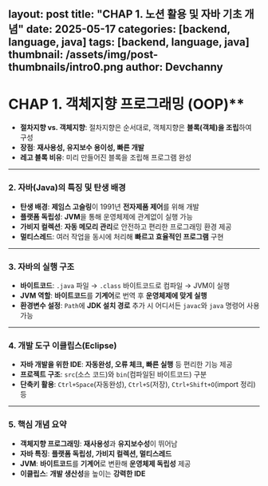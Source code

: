 
layout: post
title: "CHAP 1. 노션 활용 및 자바 기초 개념"
date: 2025-05-17
categories: [backend, language, java]
tags: [backend, language, java]
thumbnail: /assets/img/post-thumbnails/intro0.png
author: Devchanny
---

# CHAP 1. 객체지향 프로그래밍 (OOP)**

- **절차지향 vs. 객체지향**: 절차지향은 순서대로, 객체지향은 **블록(객체)을 조립**하여 구성
- **장점**: **재사용성, 유지보수 용이성, 빠른 개발**
- **레고 블록 비유**: 미리 만들어진 블록을 조립해 프로그램 완성

---

### **2. 자바(Java)의 특징 및 탄생 배경**

- **탄생 배경**: **제임스 고슬링**이 1991년 **전자제품 제어**를 위해 개발
- **플랫폼 독립성**: **JVM**을 통해 운영체제에 관계없이 실행 가능
- **가비지 컬렉션**: **자동 메모리 관리**로 안전하고 편리한 프로그래밍 환경 제공
- **멀티스레드**: 여러 작업을 동시에 처리해 **빠르고 효율적인 프로그램** 구현

---

### **3. 자바의 실행 구조**

- **바이트코드**: `.java` 파일 → `.class` 바이트코드로 컴파일 → JVM이 실행
- **JVM 역할**: **바이트코드**를 **기계어**로 번역 후 **운영체제에 맞게 실행**
- **환경변수 설정**: `Path`에 **JDK 설치 경로** 추가 시 어디서든 `javac`와 `java` 명령어 사용 가능

---

### **4. 개발 도구 이클립스(Eclipse)**

- **자바 개발을 위한 IDE**: **자동완성, 오류 체크, 빠른 실행** 등 편리한 기능 제공
- **프로젝트 구조**: `src`(소스 코드)와 `bin`(컴파일된 바이트코드) 구분
- **단축키 활용**: `Ctrl+Space`(자동완성), `Ctrl+S`(저장), `Ctrl+Shift+O`(import 정리) 등

---

### **5. 핵심 개념 요약**

- **객체지향 프로그래밍**: **재사용성**과 **유지보수성**이 뛰어남
- **자바 특징**: **플랫폼 독립성, 가비지 컬렉션, 멀티스레드**
- **JVM**: **바이트코드**를 **기계어**로 변환해 **운영체제 독립성** 제공
- **이클립스**: **개발 생산성**을 높이는 **강력한 IDE**
